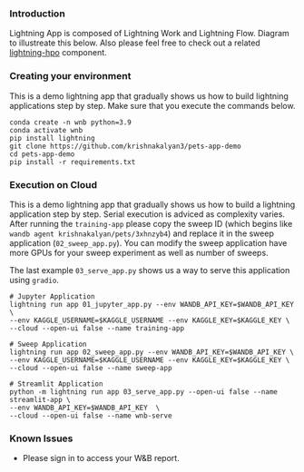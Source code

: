 ### Introduction
Lightning App is composed of Lightning Work and Lightning Flow. Diagram to illustreate this below.
Also please feel free to check out a related [lightning-hpo](https://github.com/Lightning-AI/lightning-hpo) component.

### Creating your environment
This is a demo lightning app that gradually shows us how to build lightning applications step by step. Make sure that you execute the commands below.

```
conda create -n wnb python=3.9 
conda activate wnb
pip install lightning
git clone https://github.com/krishnakalyan3/pets-app-demo
cd pets-app-demo
pip install -r requirements.txt
```

### Execution on Cloud
This is a demo lightning app that gradually shows us how to build a lightning application step by step. Serial execution is adviced as complexity varies. After running the `training-app` please copy the sweep ID (which begins like `wandb agent krishnakalyan/pets/3xhnzyb4`) and replace it in the sweep application (`02_sweep_app.py`). You can modify the sweep application have more GPUs for your sweep experiment as well as number of sweeps.

The last example `03_serve_app.py` shows us a way to serve this application using `gradio`. 

```
# Jupyter Application
lightning run app 01_jupyter_app.py --env WANDB_API_KEY=$WANDB_API_KEY \
--env KAGGLE_USERNAME=$KAGGLE_USERNAME --env KAGGLE_KEY=$KAGGLE_KEY \
--cloud --open-ui false --name training-app

# Sweep Application
lightning run app 02_sweep_app.py --env WANDB_API_KEY=$WANDB_API_KEY \
--env KAGGLE_USERNAME=$KAGGLE_USERNAME --env KAGGLE_KEY=$KAGGLE_KEY \
--cloud --open-ui false --name sweep-app

# Streamlit Application
python -m lightning run app 03_serve_app.py --open-ui false --name streamlit-app \
--env WANDB_API_KEY=$WANDB_API_KEY  \
--cloud --open-ui false --name wnb-serve
```
### Known Issues
- Please sign in to access your W&B report.

